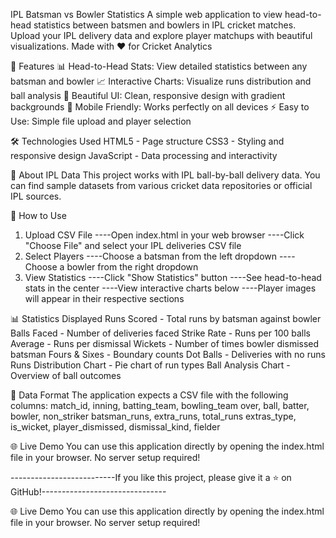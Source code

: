 IPL Batsman vs Bowler Statistics
A simple web application to view head-to-head statistics between batsmen and bowlers in IPL cricket matches. Upload your IPL delivery data and explore player matchups with beautiful visualizations.
Made with ❤️ for Cricket Analytics

🚀 Features
📊 Head-to-Head Stats: View detailed statistics between any batsman and bowler
📈 Interactive Charts: Visualize runs distribution and ball analysis
🎨 Beautiful UI: Clean, responsive design with gradient backgrounds
📱 Mobile Friendly: Works perfectly on all devices
⚡ Easy to Use: Simple file upload and player selection

🛠️ Technologies Used
HTML5 - Page structure
CSS3 - Styling and responsive design
JavaScript - Data processing and interactivity

🏏 About IPL Data
This project works with IPL ball-by-ball delivery data. You can find sample datasets from various cricket data repositories or official IPL sources.

🎯 How to Use
1. Upload CSV File
----Open index.html in your web browser
----Click "Choose File" and select your IPL deliveries CSV file
2. Select Players
----Choose a batsman from the left dropdown
----Choose a bowler from the right dropdown
3. View Statistics
----Click "Show Statistics" button
----See head-to-head stats in the center
----View interactive charts below
----Player images will appear in their respective sections

📊 Statistics Displayed
Runs Scored - Total runs by batsman against bowler
Balls Faced - Number of deliveries faced
Strike Rate - Runs per 100 balls
Average - Runs per dismissal
Wickets - Number of times bowler dismissed batsman
Fours & Sixes - Boundary counts
Dot Balls - Deliveries with no runs
Runs Distribution Chart - Pie chart of run types
Ball Analysis Chart - Overview of ball outcomes

💾 Data Format
The application expects a CSV file with the following columns:
match_id, inning, batting_team, bowling_team
over, ball, batter, bowler, non_striker
batsman_runs, extra_runs, total_runs
extras_type, is_wicket, player_dismissed, dismissal_kind, fielder

🌐 Live Demo
You can use this application directly by opening the index.html file in your browser. No server setup required!

--------------------------If you like this project, please give it a ⭐ on GitHub!-------------------------------

🌐 Live Demo
You can use this application directly by opening the index.html file in your browser. No server setup required!

